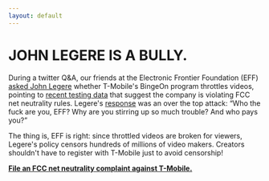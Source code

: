 ```yaml
---
layout: default
---
```


# JOHN LEGERE IS A BULLY.

During a twitter Q&A, our friends at the Electronic Frontier Foundation (EFF) [asked John Legere](https://twitter.com/EFF/status/685199019161726976) whether T-Mobile's BingeOn program throttles videos, pointing to [recent testing data](https://www.eff.org/deeplinks/2016/01/eff-confirms-t-mobiles-bingeon-optimization-just-throttling-applies) that suggest the company is violating FCC net neutrality rules. Legere's [response](https://twitter.com/JohnLegere/status/685201130427531264) was an over the top attack: “Who the fuck are you, EFF? Why are you stirring up so much trouble? And who pays you?”

The thing is, EFF is right: since throttled videos are broken for viewers, Legere's policy censors hundreds of millions of video makers. Creators shouldn't have to register with T-Mobile just to avoid censorship!

**[File an FCC net neutrality complaint against T-Mobile.](https://consumercomplaints.fcc.gov/hc/en-us/requests/new?ticket_form_id=38824)**
